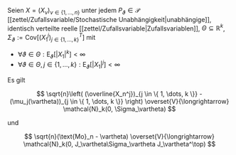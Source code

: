 Seien $X = (X_\nu)_{\nu \in \{ 1, \dots, n \}}$ unter jedem $P_\vartheta \in \mathcal{P}$ [[zettel/Zufallsvariable/Stochastische Unabhängigkeit|unabhängige]], identisch verteilte reelle [[zettel/Zufallsvariable|Zufallsvariablen]], $\Theta \subseteq \mathbb{R}^k$, $\Sigma_\vartheta := \text{Cov}\left[ (X_1^j)_{j \in \{ 1, \dots, k \}}^T \right]$ mit
- $\forall \vartheta \in \Theta : \text{E}_\vartheta[|X_1|^k] \lt \infty$
- $\forall \vartheta \in \Theta, j \in \{ 1, \dots, k \} : \text{E}_\vartheta[|X_1|^j] \lt \infty$

Es gilt

$$
	\sqrt{n}\left( (\overline{X_n^j})_{j \in \{ 1, \dots, k \}} - (\mu_j(\vartheta))_{j \in \{ 1, \dots, k \}} \right) \overset{V}{\longrightarrow} \mathcal{N}_k(0, \Sigma_\vartheta)
$$

und

$$
	\sqrt{n}(\text{Mo}_n - \vartheta) \overset{V}{\longrightarrow} \mathcal{N}_k(0, J_\vartheta\Sigma_\vartheta J_\vartheta^\top)
$$